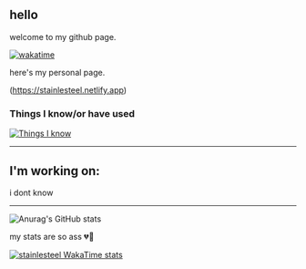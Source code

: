 ## hello
welcome to my github page.

[![wakatime](https://wakatime.com/badge/user/6cf55f37-3a94-4bd7-9c21-e0334f3b590c.svg)](https://wakatime.com/@6cf55f37-3a94-4bd7-9c21-e0334f3b590c)

here's my personal page.

(https://stainlesteel.netlify.app)
### Things I know/or have used
[![Things I know](https://skillicons.dev/icons?i=python,html,css,netlify,linux,docker,vscode)](https://skillicons.dev)
***
## I'm working on:
i dont know
***
![Anurag's GitHub stats](https://github-readme-stats.vercel.app/api?username=stainlesteel&show_icons=true&theme=vue-dark)

my stats are so ass 💔🥀

[![stainlesteel WakaTime stats](https://github-readme-stats.vercel.app/api/wakatime?username=stainlesteel&theme=vue-dark)](https://github.com/anuraghazra/github-readme-stats)
